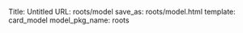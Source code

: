 Title: Untitled
URL: roots/model
save_as: roots/model.html
template: card_model
model_pkg_name: roots

